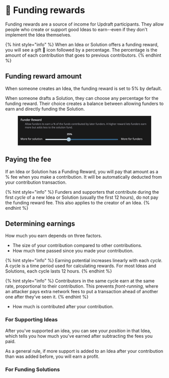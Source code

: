 # 🎁 Funding rewards

Funding rewards are a source of income for Updraft participants. They allow people who create or support good Ideas to earn--even if they don't implement the Idea themselves.

{% hint style="info" %}
When an Idea or Solution offers a funding reward, you will see a gift 🎁 icon followed by a percentage. The percentage is the amount of each contribution that goes to previous contributors.
{% endhint %}

## Funding reward amount

When someone creates an Idea, the funding reward is set to 5% by default.

When someone drafts a Solution,  they can choose any percentage for the funding reward. Their choice creates a balance between allowing funders to earn and directly funding the Solution.

<figure><img src="../.gitbook/assets/funder-reward-slider.png" alt=""><figcaption></figcaption></figure>

## Paying the fee

If an Idea or Solution has a Funding Reward, you will pay that amount as a % fee when you make a contribution. It will be automatically deducted from your contribution transaction.

{% hint style="info" %}
Funders and supporters that contribute during the first _cycle_ of a new Idea or Solution (usually the first 12 hours), do not pay the funding reward fee. This also applies to the creator of an Idea.
{% endhint %}

## Determining earnings

How much you earn depends on three factors.

* The size of your contribution compared to other contributions.
* How much time passed since you made your contribution.

{% hint style="info" %}
Earning potential increases linearly with each _cycle._ A cycle is a time period used for calculating rewards. For most Ideas and Solutions, each cycle lasts 12 hours.
{% endhint %}

{% hint style="info" %}
Contributors in the same cycle earn at the same rate, proportional to their contribution. This prevents _front-running,_ where an attacker pays extra network fees to put a transaction ahead of another one after they've seen it.
{% endhint %}

* How much is contributed after your contribution.

### For Supporting Ideas

After you've supported an idea, you can see your _position_ in that Idea, which tells you how much you've earned after subtracting the fees you paid.



As a general rule, if more support is added to an Idea after your contribution than was added before, you will earn a profit.

### For Funding Solutions

